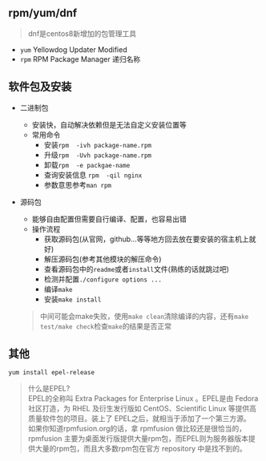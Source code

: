 ## rpm/yum/dnf

> dnf是centos8新增加的包管理工具

- `yum` Yellowdog Updater Modified
- `rpm` RPM Package Manager 递归名称

## 软件包及安装

- 二进制包
  - 安装快，自动解决依赖但是无法自定义安装位置等
  - 常用命令
    - 安装`rpm  -ivh package-name.rpm`
    - 升级`rpm  -Uvh package-name.rpm`
    - 卸载`rpm  -e packgae-name`
    - 查询安装信息 `rpm  -qil nginx`
    - 参数意思参考`man rpm`
- 源码包

  - 能够自由配置但需要自行编译、配置，也容易出错
  - 操作流程
    - 获取源码包(从官网，github...等等地方回去放在要安装的宿主机上就好)
    - 解压源码包(参考其他模块的解压命令)
    - 查看源码包中的`readme`或者`install`文件(熟练的话就跳过吧)
    - 检测并配置`./configure options ...`
    - 编译`make`
    - 安装`make install`

  > 中间可能会make失败，使用`make clean`清除编译的内容，还有`make test/make check`检查`make`的结果是否正常

## 其他

  ```shell
  yum install epel-release
  ```
  > 什么是EPEL?  
  > EPEL的全称叫 Extra Packages for Enterprise Linux 。EPEL是由 Fedora 社区打造，为 RHEL 及衍生发行版如 CentOS、Scientific Linux 等提供高质量软件包的项目。装上了 EPEL之后，就相当于添加了一个第三方源。  
  > 如果你知道rpmfusion.org的话，拿 rpmfusion 做比较还是很恰当的，rpmfusion 主要为桌面发行版提供大量rpm包，而EPEL则为服务器版本提供大量的rpm包，而且大多数rpm包在官方 repository 中是找不到的。

